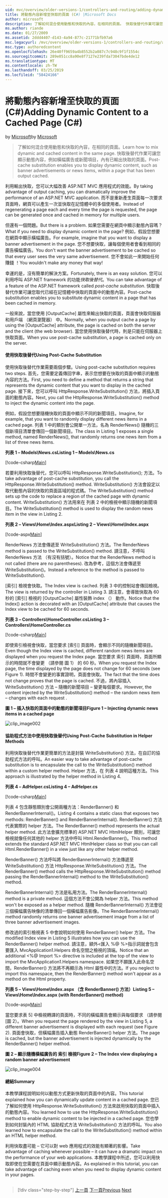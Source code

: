 ```yaml
---
uid: mvc/overview/older-versions-1/controllers-and-routing/adding-dynamic-content-to-a-cached-page-cs
title: 將動態內容新增至快取的頁面 (C#) |Microsoft Docs
author: microsoft
description: 了解如何混合使用動態和快取的內容，在相同的頁面。 快取後替代作業可讓您顯示橫幅廣告 o 之類的動態內容...
ms.author: riande
ms.date: 01/27/2009
ms.assetid: 2ddd4407-d143-4a94-877c-21771bfb97a6
msc.legacyurl: /mvc/overview/older-versions-1/controllers-and-routing/adding-dynamic-content-to-a-cached-page-cs
msc.type: authoredcontent
ms.openlocfilehash: 26e40ff9659a4b8552b2a087c7c948c9f1f1554c
ms.sourcegitcommit: 289e051cc8a90e8f7127e239fda73047bde4de12
ms.translationtype: MT
ms.contentlocale: zh-TW
ms.lasthandoff: 03/25/2019
ms.locfileid: "58424166"
---
```

<a name="adding-dynamic-content-to-a-cached-page-c"></a><span data-ttu-id="bffb5-104">將動態內容新增至快取的頁面 (C#)</span><span class="sxs-lookup"><span data-stu-id="bffb5-104">Adding Dynamic Content to a Cached Page (C#)</span></span>
====================
<span data-ttu-id="bffb5-105">by [Microsoft](https://github.com/microsoft)</span><span class="sxs-lookup"><span data-stu-id="bffb5-105">by [Microsoft](https://github.com/microsoft)</span></span>

> <span data-ttu-id="bffb5-106">了解如何混合使用動態和快取的內容，在相同的頁面。</span><span class="sxs-lookup"><span data-stu-id="bffb5-106">Learn how to mix dynamic and cached content in the same page.</span></span> <span data-ttu-id="bffb5-107">快取後替代作業可讓您顯示動態內容，例如橫幅廣告或新聞項目，內有已輸出快取的頁面。</span><span class="sxs-lookup"><span data-stu-id="bffb5-107">Post-cache substitution enables you to display dynamic content, such as banner advertisements or news items, within a page that has been output cached.</span></span>


<span data-ttu-id="bffb5-108">利用輸出快取，您可以大幅改善 ASP.NET MVC 應用程式的效能。</span><span class="sxs-lookup"><span data-stu-id="bffb5-108">By taking advantage of output caching, you can dramatically improve the performance of an ASP.NET MVC application.</span></span> <span data-ttu-id="bffb5-109">而不是重新產生頁面每一次要求頁面時，網頁可以產生一次並快取在記憶體中的多個使用者。</span><span class="sxs-lookup"><span data-stu-id="bffb5-109">Instead of regenerating a page each and every time the page is requested, the page can be generated once and cached in memory for multiple users.</span></span>

<span data-ttu-id="bffb5-110">但還有一個問題。</span><span class="sxs-lookup"><span data-stu-id="bffb5-110">But there is a problem.</span></span> <span data-ttu-id="bffb5-111">如果您需要在網頁中顯示動態內容嗎？</span><span class="sxs-lookup"><span data-stu-id="bffb5-111">What if you need to display dynamic content in the page?</span></span> <span data-ttu-id="bffb5-112">例如，假設您想要在網頁中顯示橫幅廣告。</span><span class="sxs-lookup"><span data-stu-id="bffb5-112">For example, imagine that you want to display a banner advertisement in the page.</span></span> <span data-ttu-id="bffb5-113">您不想要快取，讓每個使用者會看到相同的廣告橫幅廣告。</span><span class="sxs-lookup"><span data-stu-id="bffb5-113">You don't want the banner advertisement to be cached so that every user sees the very same advertisement.</span></span> <span data-ttu-id="bffb5-114">您不會如此一來開始任何賺錢 ！</span><span class="sxs-lookup"><span data-stu-id="bffb5-114">You wouldn't make any money that way!</span></span>

<span data-ttu-id="bffb5-115">幸運的是，沒有簡單的解決方案。</span><span class="sxs-lookup"><span data-stu-id="bffb5-115">Fortunately, there is an easy solution.</span></span> <span data-ttu-id="bffb5-116">您可以利用呼叫 ASP.NET framework 的功能*快取後替代*。</span><span class="sxs-lookup"><span data-stu-id="bffb5-116">You can take advantage of a feature of the ASP.NET framework called *post-cache substitution*.</span></span> <span data-ttu-id="bffb5-117">快取後替代作業可讓您取代已經在記憶體中快取的頁面中的動態內容。</span><span class="sxs-lookup"><span data-stu-id="bffb5-117">Post-cache substitution enables you to substitute dynamic content in a page that has been cached in memory.</span></span>


<span data-ttu-id="bffb5-118">一般來說，當您使用 [OutputCache] 屬性來輸出快取的頁面，頁面會快取伺服器和用戶端 （網頁瀏覽器） 中。</span><span class="sxs-lookup"><span data-stu-id="bffb5-118">Normally, when you output cache a page by using the [OutputCache] attribute, the page is cached on both the server and the client (the web browser).</span></span> <span data-ttu-id="bffb5-119">當您使用快取後替代時，則是只能在伺服器上快取頁面。</span><span class="sxs-lookup"><span data-stu-id="bffb5-119">When you use post-cache substitution, a page is cached only on the server.</span></span>


#### <a name="using-post-cache-substitution"></a><span data-ttu-id="bffb5-120">使用快取後替代</span><span class="sxs-lookup"><span data-stu-id="bffb5-120">Using Post-Cache Substitution</span></span>

<span data-ttu-id="bffb5-121">使用快取後替代作業需要兩個步驟。</span><span class="sxs-lookup"><span data-stu-id="bffb5-121">Using post-cache substitution requires two steps.</span></span> <span data-ttu-id="bffb5-122">首先，您需要定義傳回字串，表示您想要在快取的頁面中顯示的動態內容的方法。</span><span class="sxs-lookup"><span data-stu-id="bffb5-122">First, you need to define a method that returns a string that represents the dynamic content that you want to display in the cached page.</span></span> <span data-ttu-id="bffb5-123">接下來，您可以呼叫 HttpResponse.WriteSubstitution() 方法，將插入頁面的動態內容。</span><span class="sxs-lookup"><span data-stu-id="bffb5-123">Next, you call the HttpResponse.WriteSubstitution() method to inject the dynamic content into the page.</span></span>

<span data-ttu-id="bffb5-124">例如，假設您想要隨機快取的頁面中顯示不同的新聞項目。</span><span class="sxs-lookup"><span data-stu-id="bffb5-124">Imagine, for example, that you want to randomly display different news items in a cached page.</span></span> <span data-ttu-id="bffb5-125">列表 1 中的類別會公開單一方法，名為 RenderNews() 隨機的三個新項目清單會傳回一個新聞項目。</span><span class="sxs-lookup"><span data-stu-id="bffb5-125">The class in Listing 1 exposes a single method, named RenderNews(), that randomly returns one news item from a list of three news items.</span></span>

<span data-ttu-id="bffb5-126">**列表 1 – Models\News.cs**</span><span class="sxs-lookup"><span data-stu-id="bffb5-126">**Listing 1 – Models\News.cs**</span></span>

[!code-csharp[Main](adding-dynamic-content-to-a-cached-page-cs/samples/sample1.cs)]

<span data-ttu-id="bffb5-127">若要利用快取後替代，您可以呼叫 HttpResponse.WriteSubstitution(); 方法。</span><span class="sxs-lookup"><span data-stu-id="bffb5-127">To take advantage of post-cache substitution, you call the HttpResponse.WriteSubstitution() method.</span></span> <span data-ttu-id="bffb5-128">WriteSubstitution() 方法會設定以取代動態內容的快取的頁面區域的程式碼。</span><span class="sxs-lookup"><span data-stu-id="bffb5-128">The WriteSubstitution() method sets up the code to replace a region of the cached page with dynamic content.</span></span> <span data-ttu-id="bffb5-129">WriteSubstitution() 方法用來在 列表 2 中的檢視中顯示隨機的新聞項目。</span><span class="sxs-lookup"><span data-stu-id="bffb5-129">The WriteSubstitution() method is used to display the random news item in the view in Listing 2.</span></span>

<span data-ttu-id="bffb5-130">**列表 2 – Views\Home\Index.aspx**</span><span class="sxs-lookup"><span data-stu-id="bffb5-130">**Listing 2 – Views\Home\Index.aspx**</span></span>

[!code-aspx[Main](adding-dynamic-content-to-a-cached-page-cs/samples/sample2.aspx)]

<span data-ttu-id="bffb5-131">RenderNews 方法會傳遞至 WriteSubstitution() 方法。</span><span class="sxs-lookup"><span data-stu-id="bffb5-131">The RenderNews method is passed to the WriteSubstitution() method.</span></span> <span data-ttu-id="bffb5-132">請注意，不呼叫 RenderNews 方法 （有沒有括號）。</span><span class="sxs-lookup"><span data-stu-id="bffb5-132">Notice that the RenderNews method is not called (there are no parentheses).</span></span> <span data-ttu-id="bffb5-133">改為參考，這個方法會傳遞至 WriteSubstitution()。</span><span class="sxs-lookup"><span data-stu-id="bffb5-133">Instead a reference to the method is passed to WriteSubstitution().</span></span>

<span data-ttu-id="bffb5-134">[索引] 檢視會快取。</span><span class="sxs-lookup"><span data-stu-id="bffb5-134">The Index view is cached.</span></span> <span data-ttu-id="bffb5-135">列表 3 中的控制站會傳回檢視。</span><span class="sxs-lookup"><span data-stu-id="bffb5-135">The view is returned by the controller in Listing 3.</span></span> <span data-ttu-id="bffb5-136">請注意，會導致快取為 60 秒的 [索引] 檢視的 [OutputCache] 屬性裝飾 index （） 動作。</span><span class="sxs-lookup"><span data-stu-id="bffb5-136">Notice that the Index() action is decorated with an [OutputCache] attribute that causes the Index view to be cached for 60 seconds.</span></span>

<span data-ttu-id="bffb5-137">**列表 3 – Controllers\HomeController.cs**</span><span class="sxs-lookup"><span data-stu-id="bffb5-137">**Listing 3 – Controllers\HomeController.cs**</span></span>

[!code-csharp[Main](adding-dynamic-content-to-a-cached-page-cs/samples/sample3.cs)]

<span data-ttu-id="bffb5-138">即使索引檢視會快取，當您要求 [索引] 頁面時，會顯示不同的隨機新聞項目。</span><span class="sxs-lookup"><span data-stu-id="bffb5-138">Even though the Index view is cached, different random news items are displayed when you request the Index page.</span></span> <span data-ttu-id="bffb5-139">當您要求 索引 頁面時，頁面所顯示的時間就不會變更 （請參閱 圖 1） 的 60 秒。</span><span class="sxs-lookup"><span data-stu-id="bffb5-139">When you request the Index page, the time displayed by the page does not change for 60 seconds (see Figure 1).</span></span> <span data-ttu-id="bffb5-140">時間不會變更的事實證明，頁面會快取。</span><span class="sxs-lookup"><span data-stu-id="bffb5-140">The fact that the time does not change proves that the page is cached.</span></span> <span data-ttu-id="bffb5-141">不過，將內容插入 WriteSubstitution() 方法 – 隨機的新聞項目 – 變更每個要求。</span><span class="sxs-lookup"><span data-stu-id="bffb5-141">However, the content injected by the WriteSubstitution() method – the random news item – changes with each request .</span></span>

<span data-ttu-id="bffb5-142">**圖 1 – 插入快取的頁面中的動態的新聞項目**</span><span class="sxs-lookup"><span data-stu-id="bffb5-142">**Figure 1 – Injecting dynamic news items in a cached page**</span></span>

![clip_image002](adding-dynamic-content-to-a-cached-page-cs/_static/image1.jpg)

#### <a name="using-post-cache-substitution-in-helper-methods"></a><span data-ttu-id="bffb5-144">協助程式方法中使用快取後替代</span><span class="sxs-lookup"><span data-stu-id="bffb5-144">Using Post-Cache Substitution in Helper Methods</span></span>

<span data-ttu-id="bffb5-145">利用快取後替代作業更簡單的方法是封裝 WriteSubstitution() 方法，在自訂的協助程式方法的呼叫。</span><span class="sxs-lookup"><span data-stu-id="bffb5-145">An easier way to take advantage of post-cache substitution is to encapsulate the call to the WriteSubstitution() method within a custom helper method.</span></span> <span data-ttu-id="bffb5-146">Helper 方法，在 列表 4 說明這種方法。</span><span class="sxs-lookup"><span data-stu-id="bffb5-146">This approach is illustrated by the helper method in Listing 4.</span></span>

<span data-ttu-id="bffb5-147">**列表 4 – AdHelper.cs**</span><span class="sxs-lookup"><span data-stu-id="bffb5-147">**Listing 4 – AdHelper.cs**</span></span>

[!code-csharp[Main](adding-dynamic-content-to-a-cached-page-cs/samples/sample4.cs)]

<span data-ttu-id="bffb5-148">列表 4 包含靜態類別會公開兩種方法：RenderBanner() 和 RenderBannerInternal()。</span><span class="sxs-lookup"><span data-stu-id="bffb5-148">Listing 4 contains a static class that exposes two methods: RenderBanner() and RenderBannerInternal().</span></span> <span data-ttu-id="bffb5-149">RenderBanner() 方法代表實際的 helper 方法。</span><span class="sxs-lookup"><span data-stu-id="bffb5-149">The RenderBanner() method represents the actual helper method.</span></span> <span data-ttu-id="bffb5-150">此方法會擴充標準的 ASP.NET MVC HtmlHelper 類別，可讓您檢視就像任何其他的 helper 方法中呼叫 Html.RenderBanner()。</span><span class="sxs-lookup"><span data-stu-id="bffb5-150">This method extends the standard ASP.NET MVC HtmlHelper class so that you can call Html.RenderBanner() in a view just like any other helper method.</span></span>

<span data-ttu-id="bffb5-151">RenderBanner() 方法呼叫將 RenderBannerInternal() 方法傳遞至 WriteSubstitution() 方法 HttpResponse.WriteSubstitution() 方法。</span><span class="sxs-lookup"><span data-stu-id="bffb5-151">The RenderBanner() method calls the HttpResponse.WriteSubstitution() method passing the RenderBannerInternal() method to the WriteSubstitution() method.</span></span>

<span data-ttu-id="bffb5-152">RenderBannerInternal() 方法是私用方法。</span><span class="sxs-lookup"><span data-stu-id="bffb5-152">The RenderBannerInternal() method is a private method.</span></span> <span data-ttu-id="bffb5-153">這個方法不會公開為 helper 方法。</span><span class="sxs-lookup"><span data-stu-id="bffb5-153">This method won't be exposed as a helper method.</span></span> <span data-ttu-id="bffb5-154">隨機 RenderBannerInternal() 方法會從三個橫幅廣告映像的清單傳回一個橫幅廣告影像。</span><span class="sxs-lookup"><span data-stu-id="bffb5-154">The RenderBannerInternal() method randomly returns one banner advertisement image from a list of three banner advertisement images.</span></span>

<span data-ttu-id="bffb5-155">修改過的索引檢視表 5 中會說明如何使用 RenderBanner() helper 方法。</span><span class="sxs-lookup"><span data-stu-id="bffb5-155">The modified Index view in Listing 5 illustrates how you can use the RenderBanner() helper method.</span></span> <span data-ttu-id="bffb5-156">請注意，額外&lt;匯入 %@ %&gt;指示詞就會包含要匯入 MvcApplication1.Helpers 命名空間之檢視的頂端。</span><span class="sxs-lookup"><span data-stu-id="bffb5-156">Notice that an additional &lt;%@ Import %&gt; directive is included at the top of the view to import the MvcApplication1.Helpers namespace.</span></span> <span data-ttu-id="bffb5-157">如果您不願匯入此命名空間，RenderBanner() 方法將不再顯示為 Html 屬性中的方法。</span><span class="sxs-lookup"><span data-stu-id="bffb5-157">If you neglect to import this namespace, then the RenderBanner() method won't appear as a method on the Html property.</span></span>

<span data-ttu-id="bffb5-158">**列表 5 – Views\Home\Index.aspx （含 RenderBanner() 方法）**</span><span class="sxs-lookup"><span data-stu-id="bffb5-158">**Listing 5 – Views\Home\Index.aspx (with RenderBanner() method)**</span></span>

[!code-aspx[Main](adding-dynamic-content-to-a-cached-page-cs/samples/sample5.aspx)]

<span data-ttu-id="bffb5-159">當您要求表 5] 中檢視轉譯的頁面時，不同的橫幅廣告會顯示與每個要求 （請參閱 [圖 2）。</span><span class="sxs-lookup"><span data-stu-id="bffb5-159">When you request the page rendered by the view in Listing 5, a different banner advertisement is displayed with each request (see Figure 2).</span></span> <span data-ttu-id="bffb5-160">頁面會快取，但橫幅廣告插入動態 RenderBanner() helper 方法。</span><span class="sxs-lookup"><span data-stu-id="bffb5-160">The page is cached, but the banner advertisement is injected dynamically by the RenderBanner() helper method.</span></span>

<span data-ttu-id="bffb5-161">**圖 2 – 顯示隨機橫幅廣告的 索引 檢視**</span><span class="sxs-lookup"><span data-stu-id="bffb5-161">**Figure 2 – The Index view displaying a random banner advertisement**</span></span>

![clip_image004](adding-dynamic-content-to-a-cached-page-cs/_static/image2.jpg)

#### <a name="summary"></a><span data-ttu-id="bffb5-163">總結</span><span class="sxs-lookup"><span data-stu-id="bffb5-163">Summary</span></span>

<span data-ttu-id="bffb5-164">本教學課程說明如何以動態方式更新快取的頁面中的內容。</span><span class="sxs-lookup"><span data-stu-id="bffb5-164">This tutorial explained how you can dynamically update content in a cached page.</span></span> <span data-ttu-id="bffb5-165">您已了解如何使用 HttpResponse.WriteSubstitution() 方法來啟用快取的頁面中插入的動態內容。</span><span class="sxs-lookup"><span data-stu-id="bffb5-165">You learned how to use the HttpResponse.WriteSubstitution() method to enable dynamic content to be injected in a cached page.</span></span> <span data-ttu-id="bffb5-166">您也學到如何封裝內的 HTML 協助程式方法 WriteSubstitution() 方法的呼叫。</span><span class="sxs-lookup"><span data-stu-id="bffb5-166">You also learned how to encapsulate the call to the WriteSubstitution() method within an HTML helper method.</span></span>

<span data-ttu-id="bffb5-167">利用快取盡可能 – 它可以對 web 應用程式的效能有顯著的影響。</span><span class="sxs-lookup"><span data-stu-id="bffb5-167">Take advantage of caching whenever possible – it can have a dramatic impact on the performance of your web applications.</span></span> <span data-ttu-id="bffb5-168">本教學課程中所述，您可以利用快取即使在您需要在頁面中顯示動態內容。</span><span class="sxs-lookup"><span data-stu-id="bffb5-168">As explained in this tutorial, you can take advantage of caching even when you need to display dynamic content in your pages.</span></span>

## 

## 

> [!div class="step-by-step"]
> <span data-ttu-id="bffb5-169">[上一頁](improving-performance-with-output-caching-cs.md)
> [下一頁](creating-a-controller-cs.md)</span><span class="sxs-lookup"><span data-stu-id="bffb5-169">[Previous](improving-performance-with-output-caching-cs.md)
[Next](creating-a-controller-cs.md)</span></span>

